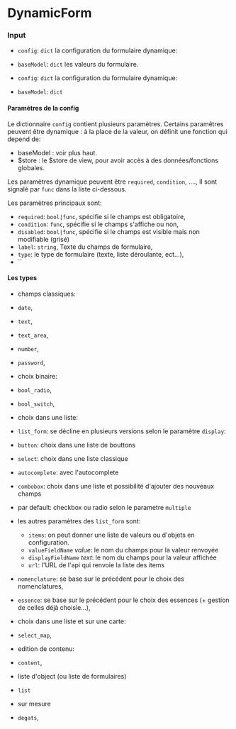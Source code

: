 # DynamicForm

### Input
- `config`: `dict` la configuration du formulaire dynamique:

- `baseModel`: `dict` les valeurs du formulaire.

- `config`: `dict` la configuration du formulaire dynamique:

- `baseModel`: `dict`

#### Paramètres de la config

Le dictionnaire `config` contient plusieurs paramètres.
Certains paramêtres peuvent être dynamique : à la place de la valeur, on définit une fonction qui depend de:
- baseModel : voir plus haut.
- $store : le $store de view, pour avoir accès à des données/fonctions globales. 

Les paramètres dynamique peuvent être `required`, `condition`, ....,
Il sont signalé par `func` dans la liste ci-dessous. 

Les paramètres principaux sont:

- `required`: `bool|func`, spécifie si le champs est obligatoire,
- `condition`: `func`, spécifie si le champs s'affiche ou non, 
- `disabled`: `bool|func`, spécifie si le champs est visible mais non modifiable (grisé)
- `label`: `string`, Texte du champs de formulaire,
- `type`: le type de formulaire (texte, liste déroulante, ect...),
- ``

#### Les types
- champs classiques:
 - `date`,
 - `text`,
 - `text_area`,
 - `number`,
 - `password`,
- choix binaire:
 - `bool_radio`,
 - `bool_switch`,
- choix dans une liste:
 - `list_form`: se décline en plusieurs versions selon le paramètre `display`:
  - `button`: choix dans une liste de bouttons
  - `select`: choix dans une liste classique
  - `autocomplete`: avec l'autocomplete
  - `combobox`: choix dans une liste et possibilité d'ajouter des nouveaux champs
  - par default: checkbox ou radio selon le parametre `multiple`
  - les autres paramètres des `list_form` sont:
    - `items`: on peut donner une liste de valeurs ou d'objets en configuration.
    - `valueFieldName` *value*: le nom du champs pour la valeur renvoyée
    - `displayFieldName` *text*: le nom du champs pour la valeur affichée
    - `url`: l'URL de l'api qui renvoie la liste des items
 - `nomenclature`: se base sur le précédent pour le choix des nomenclatures,
 - `essence`: se base sur le précédent pour le  choix des essences (+ gestion de celles déjà choisie...),
- choix dans une liste et sur une carte:
 - `select_map`,

- edition de contenu:
 - `content`,

- liste d'object (ou liste de formulaires)
 - `list`

- sur mesure
 - `degats`,

